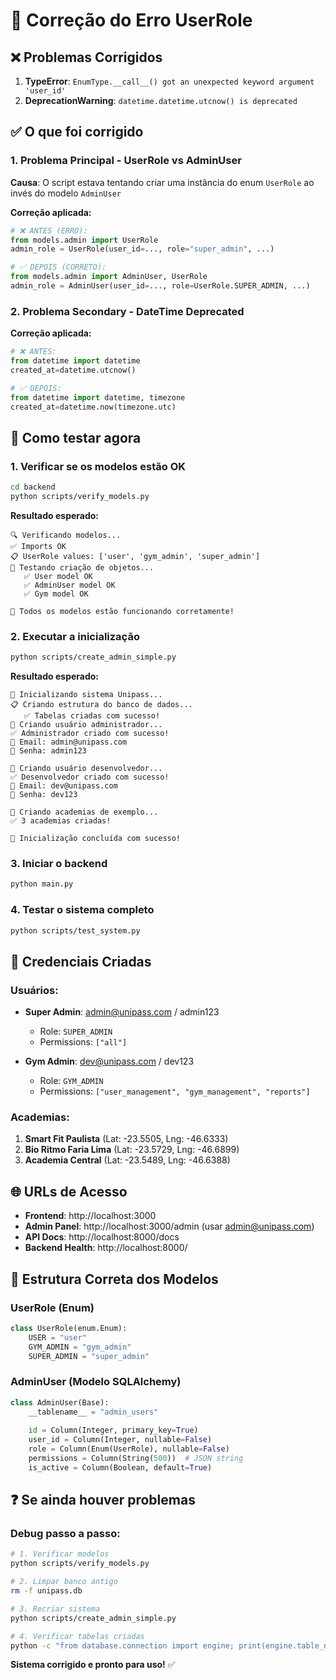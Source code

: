 # 🔧 Correção do Erro UserRole

## ❌ Problemas Corrigidos

1. **TypeError**: `EnumType.__call__() got an unexpected keyword argument 'user_id'`
2. **DeprecationWarning**: `datetime.datetime.utcnow() is deprecated`

## ✅ O que foi corrigido

### 1. Problema Principal - UserRole vs AdminUser
**Causa**: O script estava tentando criar uma instância do enum `UserRole` ao invés do modelo `AdminUser`

**Correção aplicada:**
```python
# ❌ ANTES (ERRO):
from models.admin import UserRole
admin_role = UserRole(user_id=..., role="super_admin", ...)

# ✅ DEPOIS (CORRETO):
from models.admin import AdminUser, UserRole
admin_role = AdminUser(user_id=..., role=UserRole.SUPER_ADMIN, ...)
```

### 2. Problema Secondary - DateTime Deprecated
**Correção aplicada:**
```python
# ❌ ANTES:
from datetime import datetime
created_at=datetime.utcnow()

# ✅ DEPOIS:
from datetime import datetime, timezone
created_at=datetime.now(timezone.utc)
```

## 🚀 Como testar agora

### 1. Verificar se os modelos estão OK
```bash
cd backend
python scripts/verify_models.py
```

**Resultado esperado:**
```
🔍 Verificando modelos...
✅ Imports OK
📋 UserRole values: ['user', 'gym_admin', 'super_admin']
🧪 Testando criação de objetos...
   ✅ User model OK
   ✅ AdminUser model OK
   ✅ Gym model OK

🎉 Todos os modelos estão funcionando corretamente!
```

### 2. Executar a inicialização
```bash
python scripts/create_admin_simple.py
```

**Resultado esperado:**
```
🚀 Inicializando sistema Unipass...
📋 Criando estrutura do banco de dados...
   ✅ Tabelas criadas com sucesso!
👤 Criando usuário administrador...
✅ Administrador criado com sucesso!
📧 Email: admin@unipass.com
🔐 Senha: admin123

👤 Criando usuário desenvolvedor...
✅ Desenvolvedor criado com sucesso!
📧 Email: dev@unipass.com
🔐 Senha: dev123

🏢 Criando academias de exemplo...
✅ 3 academias criadas!

🎉 Inicialização concluída com sucesso!
```

### 3. Iniciar o backend
```bash
python main.py
```

### 4. Testar o sistema completo
```bash
python scripts/test_system.py
```

## 🔑 Credenciais Criadas

### Usuários:
- **Super Admin**: admin@unipass.com / admin123
  - Role: `SUPER_ADMIN`
  - Permissions: `["all"]`

- **Gym Admin**: dev@unipass.com / dev123
  - Role: `GYM_ADMIN` 
  - Permissions: `["user_management", "gym_management", "reports"]`

### Academias:
1. **Smart Fit Paulista** (Lat: -23.5505, Lng: -46.6333)
2. **Bio Ritmo Faria Lima** (Lat: -23.5729, Lng: -46.6899)  
3. **Academia Central** (Lat: -23.5489, Lng: -46.6388)

## 🌐 URLs de Acesso

- **Frontend**: http://localhost:3000
- **Admin Panel**: http://localhost:3000/admin (usar admin@unipass.com)
- **API Docs**: http://localhost:8000/docs
- **Backend Health**: http://localhost:8000/

## 🔧 Estrutura Correta dos Modelos

### UserRole (Enum)
```python
class UserRole(enum.Enum):
    USER = "user"
    GYM_ADMIN = "gym_admin"
    SUPER_ADMIN = "super_admin"
```

### AdminUser (Modelo SQLAlchemy)
```python
class AdminUser(Base):
    __tablename__ = "admin_users"
    
    id = Column(Integer, primary_key=True)
    user_id = Column(Integer, nullable=False)
    role = Column(Enum(UserRole), nullable=False)
    permissions = Column(String(500))  # JSON string
    is_active = Column(Boolean, default=True)
```

## ❓ Se ainda houver problemas

### Debug passo a passo:
```bash
# 1. Verificar modelos
python scripts/verify_models.py

# 2. Limpar banco antigo
rm -f unipass.db

# 3. Recriar sistema
python scripts/create_admin_simple.py

# 4. Verificar tabelas criadas
python -c "from database.connection import engine; print(engine.table_names())"
```

**Sistema corrigido e pronto para uso!** ✅
